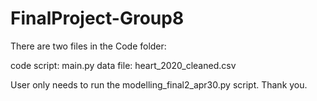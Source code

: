# FinalProject-Group8
There are two files in the Code folder:

code script: main.py
data file: heart_2020_cleaned.csv

User only needs to run the modelling_final2_apr30.py script. Thank you.
